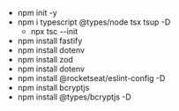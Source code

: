 - npm init -y 
- npm i typescript @types/node tsx tsup -D
  - npx tsc --init
- npm install fastify
- npm install dotenv
- npm install zod
- npm install dotenv
- npm install @rocketseat/eslint-config -D
- npm install bcryptjs
- npm install @types/bcryptjs -D 
